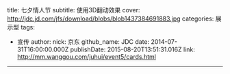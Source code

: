title: 七夕情人节
subtitle: 使用3D翻动效果
cover: http://jdc.jd.com/jfs/download/blobs/blob1437384691883.jpg
categories: 展示型
tags:
  - 宣传
author:
  nick: 京东
  github_name: JDC
date: 2014-07-31T16:00:00.000Z
publishDate: 2015-08-20T13:51:31.016Z
link: http://mm.wanggou.com/juhui/event5/cards.html
---
